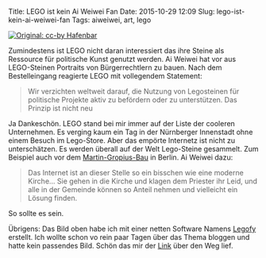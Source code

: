Title: LEGO ist kein Ai Weiwei Fan
Date: 2015-10-29 12:09
Slug: lego-ist-kein-ai-weiwei-fan
Tags: aiweiwei, art, lego

[![Original: cc-by Hafenbar]({static}/images/aiweiwei_lego.jpg)](https://de.wikipedia.org/wiki/Ai_Weiwei#/media/File:Ai_Weiwei.jpg)

Zumindestens ist LEGO nicht daran interessiert das ihre Steine als Ressource für politische Kunst genutzt werden. Ai Weiwei hat vor aus LEGO-Steinen Portraits von Bürgerrechtlern zu bauen. Nach dem Bestelleingang reagierte LEGO mit vollegendem Statement:

> Wir verzichten weltweit darauf, die Nutzung von Legosteinen für politische Projekte aktiv zu befördern oder zu unterstützen. Das Prinzip ist nicht neu

Ja Dankeschön. LEGO stand bei mir immer auf der Liste der cooleren Unternehmen. Es verging kaum ein Tag in der Nürnberger Innenstadt ohne einem Besuch im Lego-Store. Aber das empörte Internetz ist nicht zu unterschätzen. Es werden überall auf der Welt Lego-Steine gesammelt. Zum Beispiel auch vor dem [Martin-Gropius-Bau](https://de.wikipedia.org/wiki/Martin-Gropius-Bau) in Berlin. Ai Weiwei dazu:

> Das Internet ist an dieser Stelle so ein bisschen wie eine moderne Kirche... Sie gehen in die Kirche und klagen dem Priester ihr Leid, und alle in der Gemeinde können so Anteil nehmen und vielleicht ein Lösung finden.

So sollte es sein.

Übrigens: Das Bild oben habe ich mit einer netten Software Namens [Legofy](https://github.com/JuanPotato/Legofy) erstellt. Ich wollte schon vo rein paar Tagen über das Thema bloggen und hatte kein passendes Bild. Schön das mir der [Link](https://news.ycombinator.com/item?id=10469190) über den Weg lief.
